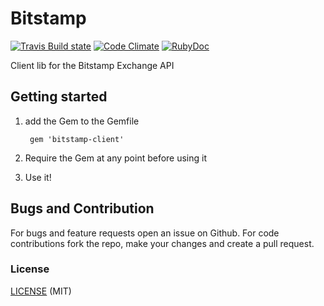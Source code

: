 # Bitstamp

[![Travis Build state](https://api.travis-ci.org/tobischo/bitstamp.svg)](https://travis-ci.org/tobischo/bitstamp) [![Code Climate](https://codeclimate.com/github/tobischo/bitstamp/badges/gpa.svg)](https://codeclimate.com/github/tobischo/bitstamp) [![RubyDoc](https://img.shields.io/badge/ruby-doc-green.svg)](http://rubydoc.info/github/tobischo/bitstamp)

Client lib for the Bitstamp Exchange API

## Getting started

1. add the Gem to the Gemfile

        gem 'bitstamp-client'

2. Require the Gem at any point before using it
3. Use it!


## Bugs and Contribution
For bugs and feature requests open an issue on Github. For code contributions fork the repo, make your changes and create a pull request.

### License

[LICENSE](LICENSE) (MIT)
